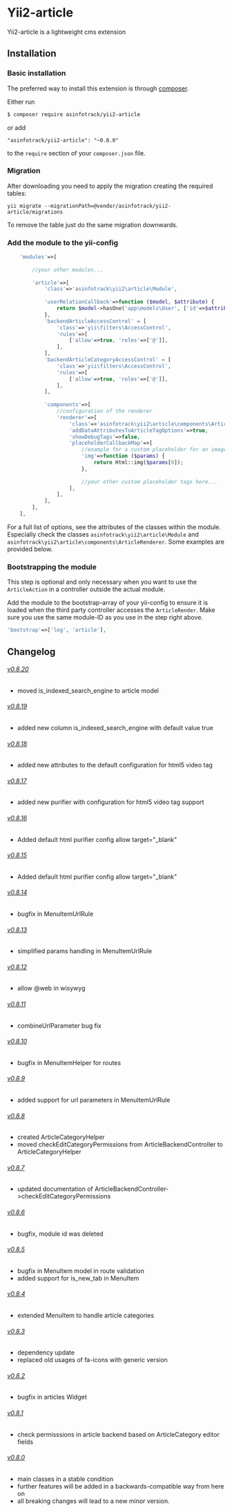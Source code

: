 # Yii2-article
Yii2-article is a lightweight cms extension

## Installation

### Basic installation

The preferred way to install this extension is through [composer](http://getcomposer.org/download/).

Either run

```bash
$ composer require asinfotrack/yii2-article
```

or add

```
"asinfotrack/yii2-article": "~0.8.0"
```

to the `require` section of your `composer.json` file.

### Migration
    
After downloading you need to apply the migration creating the required tables:

    yii migrate --migrationPath=@vendor/asinfotrack/yii2-article/migrations
    
To remove the table just do the same migration downwards.

### Add the module to the yii-config

```php
    'modules'=>[
        
        //your other modules...
        
        'article'=>[
            'class'=>'asinfotrack\yii2\article\Module',
            
            'userRelationCallback'=>function ($model, $attribute) {
                return $model->hasOne('app\models\User', ['id'=>$attribute]);
            },
            'backendArticleAccessControl' = [
                'class'=>'yii\filters\AccessControl',
                'rules'=>[
                    ['allow'=>true, 'roles'=>['@']],
                ],
            ],
            'backendArticleCategoryAccessControl' = [
                'class'=>'yii\filters\AccessControl',
                'rules'=>[
                    ['allow'=>true, 'roles'=>['@']],
                ],
            ],
            
            'components'=>[   
                //configuration of the renderer         
                'renderer'=>[
                    'class'=>'asinfotrack\yii2\article\components\ArticleRenderer',
                    'addDataAttributesToArticleTagOptions'=>true,
                    'showDebugTags'=>false,
                    'placeholderCallbackMap'=>[
                        //example for a custom placeholder for an image tag                        
                        'img'=>function ($params) {
                            return Html::img($params[0]);
                        },
                        
                        //your other custom placeholder tags here...
                    ],
                ],                
            ],
        ],
    ],
```

For a full list of options, see the attributes of the classes within the module. Especially check the classes
`asinfotrack\yii2\article\Module` and `asinfotrack\yii2\article\components\ArticleRenderer`. Some examples are
provided below.

### Bootstrapping the module

This step is optional and only necessary when you want to use the `ArticleAction` in a controller outside the actual 
module.

Add the module to the bootstrap-array of your yii-config to ensure it is loaded when the third party controller 
accesses the `ArticleRender`. Make sure you use the same module-ID as you use in the step right above.

```php
'bootstrap'=>['log', 'article'],
```

## Changelog
###### [v0.8.20](https://github.com/asinfotrack/yii2-article/releases/tag/0.8.20)
- moved is_indexed_search_engine to article model

###### [v0.8.19](https://github.com/asinfotrack/yii2-article/releases/tag/0.8.19)
- added new column is_indexed_search_engine with default value true

###### [v0.8.18](https://github.com/asinfotrack/yii2-article/releases/tag/0.8.18)
- added new attributes to the default configuration for html5 video tag

###### [v0.8.17](https://github.com/asinfotrack/yii2-article/releases/tag/0.8.17)
- added new purifier with configuration for html5 video tag support

###### [v0.8.16](https://github.com/asinfotrack/yii2-article/releases/tag/0.8.16)
- Added default html purifier config allow target="_blank"

###### [v0.8.15](https://github.com/asinfotrack/yii2-article/releases/tag/0.8.15)
- Added default html purifier config allow target="_blank"

###### [v0.8.14](https://github.com/asinfotrack/yii2-article/releases/tag/0.8.14)
- bugfix in MenuItemUrlRule

###### [v0.8.13](https://github.com/asinfotrack/yii2-article/releases/tag/0.8.13)
- simplified params handling in MenuItemUrlRule

###### [v0.8.12](https://github.com/asinfotrack/yii2-article/releases/tag/0.8.12)
- allow @web in wisywyg

###### [v0.8.11](https://github.com/asinfotrack/yii2-article/releases/tag/0.8.11)
- combineUrlParameter bug fix

###### [v0.8.10](https://github.com/asinfotrack/yii2-article/releases/tag/0.8.10)
- bugfix in MenuItemHelper for routes

###### [v0.8.9](https://github.com/asinfotrack/yii2-article/releases/tag/0.8.9)
- added support for url parameters in MenuItemUrlRule

###### [v0.8.8](https://github.com/asinfotrack/yii2-article/releases/tag/0.8.8)
- created ArticleCategoryHelper
- moved checkEditCategoryPermissions from ArticleBackendController to ArticleCategoryHelper

###### [v0.8.7](https://github.com/asinfotrack/yii2-article/releases/tag/0.8.7)
- updated documentation of ArticleBackendController->checkEditCategoryPermissions

###### [v0.8.6](https://github.com/asinfotrack/yii2-article/releases/tag/0.8.6)
- bugfix, module id was deleted

###### [v0.8.5](https://github.com/asinfotrack/yii2-article/releases/tag/0.8.5)
- bugfix in MenuItem model in route validation
- added support for is_new_tab in MenuItem

###### [v0.8.4](https://github.com/asinfotrack/yii2-article/releases/tag/0.8.4)
- extended MenuItem to handle article categories

###### [v0.8.3](https://github.com/asinfotrack/yii2-article/releases/tag/0.8.3)
- dependency update
- replaced old usages of fa-icons with generic version

###### [v0.8.2](https://github.com/asinfotrack/yii2-article/releases/tag/0.8.2)
- bugfix in articles Widget

###### [v0.8.1](https://github.com/asinfotrack/yii2-article/releases/tag/0.8.1)
- check permisssions in article backend based on ArticleCategory editor fields

###### [v0.8.0](https://github.com/asinfotrack/yii2-article/releases/tag/0.8.0)
- main classes in a stable condition
- further features will be added in a backwards-compatible way from here on
- all breaking changes will lead to a new minor version.
